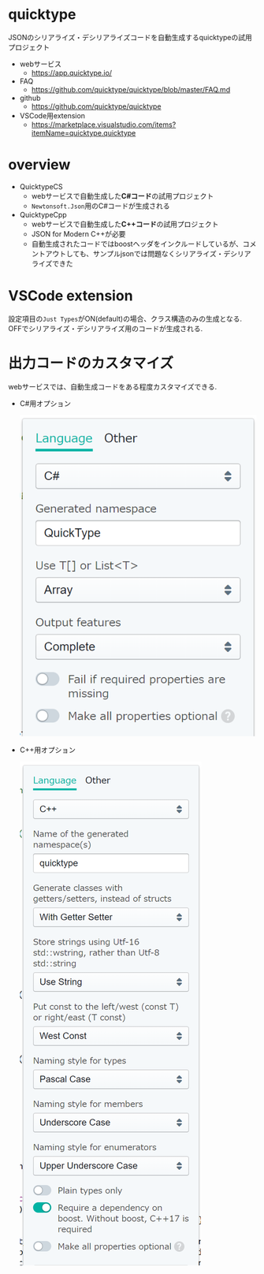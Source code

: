 # quicktype

JSONのシリアライズ・デシリアライズコードを自動生成するquicktypeの試用プロジェクト

- webサービス
    - https://app.quicktype.io/
- FAQ
    - https://github.com/quicktype/quicktype/blob/master/FAQ.md
- github
    - https://github.com/quicktype/quicktype
- VSCode用extension
    - https://marketplace.visualstudio.com/items?itemName=quicktype.quicktype

# overview

- QuicktypeCS
    - webサービスで自動生成した**C#コード**の試用プロジェクト
    - `Newtonsoft.Json`用のC#コードが生成される
- QuicktypeCpp
    - webサービスで自動生成した**C++コード**の試用プロジェクト
    - JSON for Modern C++が必要
    - 自動生成されたコードではboostヘッダをインクルードしているが、コメントアウトしても、サンプルjsonでは問題なくシリアライズ・デシリアライズできた

# VSCode extension

設定項目の`Just Types`がON(default)の場合、クラス構造のみの生成となる.   OFFでシリアライズ・デシリアライズ用のコードが生成される.

# 出力コードのカスタマイズ

webサービスでは、自動生成コードをある程度カスタマイズできる.

- C#用オプション

    ![](2019-02-27-23-20-07.png)

- C++用オプション

    ![](2019-02-27-23-19-19.png)
